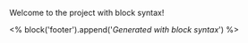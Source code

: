 Welcome to the project with block syntax!

<% block('footer').append('_Generated with block syntax_') %>
